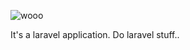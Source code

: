 ![wooo](https://cdn.discordapp.com/emojis/698924588188434494.gif?size=96)

It's a laravel application. Do laravel stuff..
